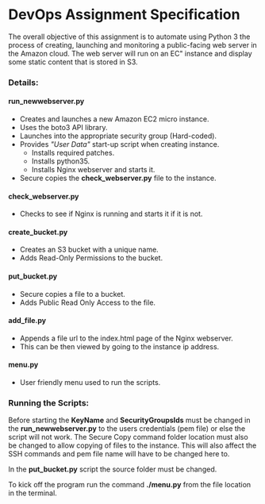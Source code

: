# DevOps Assignment Specification

The overall objective of this assignment is to automate using Python 3 the process of creating, launching and monitoring a public-facing web server in the Amazon cloud. The web server will run on an EC" instance and display some static content that is stored in S3.

### Details:

#### run_newwebserver.py
* Creates and launches a new Amazon EC2 micro instance.
* Uses the boto3 API library.
* Launches into the appropriate security group (Hard-coded).
* Provides _"User Data"_ start-up script when creating instance.
    * Installs required patches.
    * Installs python35.
    * Installs Nginx webserver and starts it.
* Secure copies the __check_webserver.py__ file to the instance.

#### check_webserver.py
* Checks to see if Nginx is running and starts it if it is not.

#### create_bucket.py
* Creates an S3 bucket with a unique name.
*  Adds Read-Only Permissions to the bucket.

#### put_bucket.py
* Secure copies a file to a bucket.
* Adds Public Read Only Access to the file.

#### add_file.py
* Appends a file url to the index.html page of the Nginx webserver.
* This can be then viewed by going to the instance ip address.

#### menu.py
* User friendly menu used to run the scripts.

### Running the Scripts:
Before starting the __KeyName__ and __SecurityGroupsIds__ must be changed in the __run_newwebserver.py__ to the users credentials (pem file) or else the script will not work. The Secure Copy command folder location must also be changed to allow copying of files to the instance. This will also affect the SSH commands and pem file name will have to be changed here to.

In the __put_bucket.py__ script the source folder must be changed.

To kick off the program run the command __./menu.py__ from the file location in the terminal.

